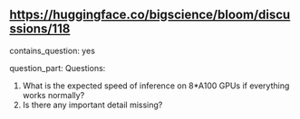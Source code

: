 ## https://huggingface.co/bigscience/bloom/discussions/118

contains_question: yes

question_part: Questions: 
1. What is the expected speed of inference on 8*A100 GPUs if everything works normally?
2. Is there any important detail missing?